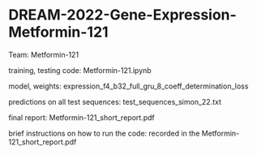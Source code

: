 # DREAM-2022-Gene-Expression-Metformin-121

Team: Metformin-121

training, testing code: Metformin-121.ipynb

model, weights: expression_f4_b32_full_gru_8_coeff_determination_loss

predictions on all test sequences: test_sequences_simon_22.txt

final report: Metformin-121_short_report.pdf

brief instructions on how to run the code: recorded in the Metformin-121_short_report.pdf
